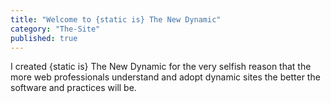 ```yaml
---
title: "Welcome to {static is} The New Dynamic"
category: "The-Site"
published: true
---
```


I created {static is} The New Dynamic for the very selfish reason that the more web professionals understand and adopt dynamic sites the better the software and practices will be.
